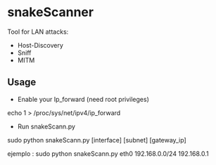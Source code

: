 # snakeScanner
Tool for LAN attacks:

- Host-Discovery
- Sniff
- MITM 

## Usage 

- Enable your Ip_forward (need root privileges)

echo 1 >  /proc/sys/net/ipv4/ip_forward

- Run snakeScann.py

sudo python snakeScann.py [interface] [subnet] [gateway_ip]

ejemplo : sudo python snakeScann.py eth0 192.168.0.0/24 192.168.0.1
